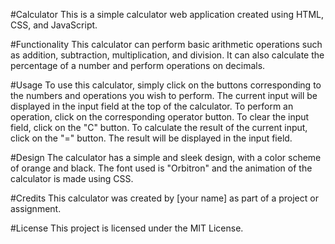 #Calculator
This is a simple calculator web application created using HTML, CSS, and JavaScript.

#Functionality
This calculator can perform basic arithmetic operations such as addition, subtraction, multiplication, and division. It can also calculate the percentage of a number and perform operations on decimals.

#Usage
To use this calculator, simply click on the buttons corresponding to the numbers and operations you wish to perform. The current input will be displayed in the input field at the top of the calculator. To perform an operation, click on the corresponding operator button. To clear the input field, click on the "C" button. To calculate the result of the current input, click on the "=" button. The result will be displayed in the input field.

#Design
The calculator has a simple and sleek design, with a color scheme of orange and black. The font used is "Orbitron" and the animation of the calculator is made using CSS.

#Credits
This calculator was created by [your name] as part of a project or assignment.

#License
This project is licensed under the MIT License.
